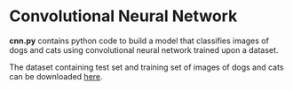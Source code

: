# Convolutional Neural Network
**cnn.py** contains python code to build a model that classifies images of dogs and cats using convolutional neural network trained upon a dataset.

The dataset containing test set and training set of images of dogs and cats can be downloaded [here](https://www.kaggle.com/chetankv/dogs-cats-images/downloads/dogs-cats-images.zip/1).
